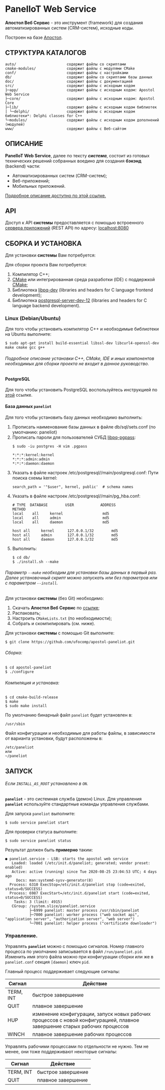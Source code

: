 # PanelIoT Web Service

**Апостол Веб Сервис** - это инструмент (framework) для создания автоматизированных систем (CRM-систем), исходные коды.

Построен на базе [Апостол](https://github.com/ufocomp/apostol).

СТРУКТУРА КАТАЛОГОВ
-
    auto/                       содержит файлы со скриптами
    cmake-modules/              содержит файлы с модулями CMake
    conf/                       содержит файлы с настройками
    db/                         содержит файлы со скриптами базы данных
    doc/                        содержит файлы с документацией
    src/                        содержит файлы с исходным кодом
    ├─app/                      содержит файлы с исходным кодом: Apostol Web Service
    ├─core/                     содержит файлы с исходным кодом: Apostol Core
    ├─lib/                      содержит файлы с исходным кодом библиотек
    | └─delphi/                 содержит файлы с исходным кодом библиотеки*: Delphi classes for C++
    └─modules/                  содержит файлы с исходным кодом дополнений (модулей)
    www/                        содержит файлы с Веб-сайтом

ОПИСАНИЕ
-

**PanelIoT Web Service**, далее по тексту **_система_**, состоит из готовых технических решений собранных воедино для создания **бэкэнд** (backend) части:
- Автоматизированных систем (CRM-систем);
- Веб-приложений;
- Мобильных приложений.

[Подробное описание доступно по этой ссылке.](./doc/REST-API-ru.md)

API
-

Доступ к API **системы** предоставляется с помощью встроенного [сервера приложений](https://github.com/ufocomp/module-AppServer) (REST API) по адресу: [localhost:8080](http://localhost:8080)

СБОРКА И УСТАНОВКА
-
Для установки **системы** Вам потребуется:

Для сборки проекта Вам потребуется:

1. Компилятор C++;
1. [CMake](https://cmake.org) или интегрированная среда разработки (IDE) с поддержкой [CMake](https://cmake.org);
1. Библиотека [libpq-dev](https://www.postgresql.org/download) (libraries and headers for C language frontend development);
1. Библиотека [postgresql-server-dev-12](https://www.postgresql.org/download) (libraries and headers for C language backend development).

### Linux (Debian/Ubuntu)

Для того чтобы установить компилятор C++ и необходимые библиотеки на Ubuntu выполните:
~~~
$ sudo apt-get install build-essential libssl-dev libcurl4-openssl-dev make cmake gcc g++
~~~

###### Подробное описание установки C++, CMake, IDE и иных компонентов необходимых для сборки проекта не входит в данное руководство. 

#### PostgreSQL

Для того чтобы установить PostgreSQL воспользуйтесь инструкцией по [этой](https://www.postgresql.org/download/) ссылке.

#### База данных `paneliot`

Для того чтобы установить базу данных необходимо выполнить:

1. Прописать наименование базы данных в файле db/sql/sets.conf (по умолчанию: paneliot)
1. Прописать пароли для пользователей СУБД [libpq-pgpass](https://postgrespro.ru/docs/postgrespro/11/libpq-pgpass):
   ~~~
   $ sudo -iu postgres -H vim .pgpass
   ~~~
   ~~~
   *:*:*:kernel:kernel
   *:*:*:admin:admin
   *:*:*:daemon:daemon
   ~~~
1. Указать в файле настроек /etc/postgresql/<version>/main/postgresql.conf:
   Пути поиска схемы kernel:
   ~~~
   search_path = '"$user", kernel, public'	# schema names
   ~~~
1. Указать в файле настроек /etc/postgresql/<version>/main/pg_hba.conf:
   ~~~
   # TYPE  DATABASE        USER            ADDRESS                 METHOD
   local	all		kernel					md5
   local	all		admin					md5
   local	all		daemon					md5
    
   host	all		kernel		127.0.0.1/32		md5
   host	all		admin		127.0.0.1/32		md5
   host	all		daemon		127.0.0.1/32		md5   
   ~~~
1. Выполнить:
   ~~~
   $ cd db/
   $ ./install.sh --make
   ~~~

###### Параметр `--make` необходим для установки базы данных в первый раз. Далее установочный скрипт можно запускать или без параметров или с параметром `--install`.

Для установки **системы** (без Git) необходимо:

1. Скачать **Апостол Веб Сервис** по [ссылке](https://github.com/ufocomp/apostol-paneliot/archive/master.zip);
1. Распаковать;
1. Настроить `CMakeLists.txt` (по необходимости);
1. Собрать и скомпилировать (см. ниже).

Для установки **системы** с помощью Git выполните:
~~~
$ git clone https://github.com/ufocomp/apostol-paneliot.git
~~~

###### Сборка:
~~~
$ cd apostol-paneliot
$ ./configure
~~~

###### Компиляция и установка:
~~~
$ cd cmake-build-release
$ make
$ sudo make install
~~~

По умолчанию бинарный файл `paneliot` будет установлен в:
~~~
/usr/sbin
~~~

Файл конфигурации и необходимые для работы файлы, в зависимости от варианта установки, будут расположены в: 
~~~
/etc/paneliot
или
~/paneliot
~~~

ЗАПУСК 
-
###### Если `INSTALL_AS_ROOT` установлено в `ON`.

**`paneliot`** - это системная служба (демон) Linux. 
Для управления **`paneliot`** используйте стандартные команды управления службами.

Для запуска `paneliot` выполните:
~~~
$ sudo service paneliot start
~~~

Для проверки статуса выполните:
~~~
$ sudo service paneliot status
~~~

Результат должен быть **примерно** таким:
~~~
● paneliot.service - LSB: starts the apostol web service
   Loaded: loaded (/etc/init.d/paneliot; generated; vendor preset: enabled)
   Active: active (running) since Tue 2020-08-25 23:04:53 UTC; 4 days ago
     Docs: man:systemd-sysv-generator(8)
  Process: 6310 ExecStop=/etc/init.d/paneliot stop (code=exited, status=0/SUCCESS)
  Process: 6987 ExecStart=/etc/init.d/paneliot start (code=exited, status=0/SUCCESS)
    Tasks: 3 (limit: 4915)
   CGroup: /system.slice/paneliot.service
           ├─6999 paneliot: master process /usr/sbin/paneliot
           ├─7000 paneliot: worker process ("web socket api", "application server", "authorization server", "web server")
           └─7001 paneliot: helper process ("certificate downloader")
~~~

### **Управление**.

Управлять **`paneliot`** можно с помощью сигналов.
Номер главного процесса по умолчанию записывается в файл `/run/paneliot.pid`. 
Изменить имя этого файла можно при конфигурации сборки или же в `paneliot.conf` секция `[daemon]` ключ `pid`. 

Главный процесс поддерживает следующие сигналы:

|Сигнал   |Действие          |
|---------|------------------|
|TERM, INT|быстрое завершение|
|QUIT     |плавное завершение|
|HUP	  |изменение конфигурации, запуск новых рабочих процессов с новой конфигурацией, плавное завершение старых рабочих процессов|
|WINCH    |плавное завершение рабочих процессов|	

Управлять рабочими процессами по отдельности не нужно. Тем не менее, они тоже поддерживают некоторые сигналы:

|Сигнал   |Действие          |
|---------|------------------|
|TERM, INT|быстрое завершение|
|QUIT	  |плавное завершение|
